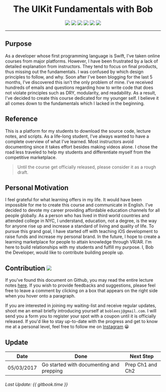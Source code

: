 
<div align="center" font-size="20">
<strong><h1>The UIKit Fundamentals with Bob</h1></strong>
</div>

<p align="center">
 <a><img src="https://img.shields.io/badge/Langauge-Swift_3-orange.svg?style=flat"></a>
 <a><img src="https://img.shields.io/badge/iOS-10-0072B4.svg?style=flat"></a>
<a><img src="https://img.shields.io/badge/Author-Bob Lee-CE1312.svg"</a> <a href="https://twitter.com/bobleesj"><img src="https://img.shields.io/badge/Twitter-Follow-55ACEE.svg"></a> <a href="https://linkedin.com/in/bobleesj"><img src= "https://img.shields.io/badge/LinkedIn-Connect-0077B5.svg"></a>
<a href="https://medium.com/@bobleesj"><img src="https://img.shields.io/badge/Medium-Blog-00AB6C.svg"/></a>
</p>
<hr>


## Purpose
As a developer whose first programming language is Swift, I've taken online courses from major platforms. However, I have been frustrated by a lack of detailed explanation from instructors. They tend to focus on final products, thus missing out the fundamentals. I was confused by which design principles to follow, and why. Soon after I've been blogging for the last 5 months, I've discovered this isn't the only problem of mine. I've received hundreds of emails and questions regarding how to write code that does not violate principles such as DRY, modularity, and readability. As a result, I've decided to create this course dedicated for my younger self. I believe it all comes down to the fundamentals which I lacked in the beginning.


## Reference
This is a platform for my students to download the source code, lecture notes, and scripts. As a life-long student, I've always wanted to have a complete overview of what I've learned. Most instructors avoid documenting since it takes effort besides making videos alone. I chose the road less traveled to help my students and differentiate myself from the competitive marketplace.

> Until the course get officially released, please consider it as a rough draft.


## Personal Motivation
I feel grateful for what learning offers in my life. It would have been impossible for me to create this course and communicate in English. I've decided to devote my career providing affordable education channels for all people globally. As a person who has lived in third world countries and attended college in NYC, I understand, education, not a degree, is the way for anyone rise up and increase a standard of living and quality of life. To pursue this grand goal, I have started off with teaching iOS development to raise funds and increase my personal brand. In the future, l hope to create a learning marketplace for people to attain knowledge through VR/AR. I'm here to build relationships with my students and fulfill my purpose. I, Bob the Developer, would like to contribute building people up.


## Contribution [![](https://img.shields.io/badge/contributions-welcome-brightgreen.svg?style=flat)]()

If you've found this document on Github, you may read the entire lecture notes [here](https://bobleesj.gitbooks.io/udemy_uikit_fundamentals_notes/content/). If you wish to provide feedbacks and suggestions, please feel free to leave a comment by clicking on a box that appears on the right side when you hover onto a paragraph.

If you are interested in joining my waiting-list and receive regular updates, shoot me an email briefly introducing yourself at `bobleesj@gmail.com`. I will send you a form you to register your spot with a coupon until it is officially released. If you'd like to stay up-to-date with the progress and get to know me at a personal level, feel free to follow me on [Instagram](https://instagram.com/bobthedev) 😀


## Update
| Date	| Done |	Next Step |
| --- | --- | --- |
| 05/03/2017 | Go started with documenting and prepping | Prep Ch1 and Ch2 |


###### Last Update: {{ gitbook.time }}
